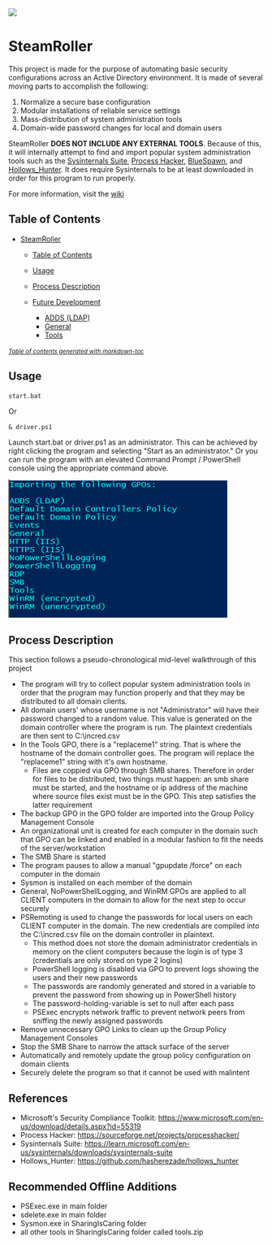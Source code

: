 ![](https://external-content.duckduckgo.com/iu/?u=https%3A%2F%2Ftse2.mm.bing.net%2Fth%3Fid%3DOIP.B6SgSO125PQvo3JQIIq8jQHaFP%26pid%3DApi&f=1&ipt=824c37a1645f5f6d265bdbd9f5e18d7e1fca279f297ec95283036cc4f84b8a9b&ipo=images)
# SteamRoller
This project is made for the purpose of automating basic security configurations across an Active Directory environment. It is made of several moving parts to accomplish the following:

1. Normalize a secure base configuration
2. Modular installations of reliable service settings
3. Mass-distribution of system administration tools
4. Domain-wide password changes for local and domain users

SteamRoller **DOES NOT INCLUDE ANY EXTERNAL TOOLS**. Because of this, it will internally attempt to find and import popular system administration tools such as the [Sysinternals Suite](https://learn.microsoft.com/en-us/sysinternals/downloads/sysinternals-suite), [Process Hacker](https://sourceforge.net/projects/processhacker/), [BlueSpawn](https://github.com/ION28/BLUESPAWN), and [Hollows_Hunter](https://github.com/hasherezade/hollows_hunter). It does require Sysinternals to be at least downloaded in order for this program to run properly. </br>


For more information, visit the [wiki](https://github.com/Msfv3n0m/SteamRoller/wiki)


## Table of Contents
- [SteamRoller](#steamroller)
  - [Table of Contents](#table-of-contents)
  - [Usage](#usage)
  - [Process Description](#process-description)

  - [Future Development](#future-development)
    - [ADDS (LDAP)](#adds-ldap-1)
    - [General](#general-1)
    - [Tools](#tools-1)

<small><i><a href='http://ecotrust-canada.github.io/markdown-toc/'>Table of contents generated with markdown-toc</a></i></small>

## Usage
```
start.bat
```
Or
```
& driver.ps1
```
Launch start.bat or driver.ps1 as an administrator. This can be achieved by right clicking the program and selecting "Start as an administrator." Or you can run the program with an elevated Command Prompt / PowerShell console using the appropriate command above.


![](https://github.com/Msfv3n0m/SteamRoller/blob/main/SteamRoller.png)




## Process Description
This section follows a pseudo-chronological mid-level walkthrough of this project 
- The program will try to collect popular system administration tools in order that the program may function properly and that they may be distributed to all domain clients.
- All domain users' whose username is not "Administrator" will have their password changed to a random value. This value is generated on the domain controller where the program is run. The plaintext credentials are then sent to C:\incred.csv
- In the Tools GPO, there is a "replaceme1" string. That is where the hostname of the domain controller goes. The program will replace the "replaceme1" string with it's own hostname.
  - Files are coppied via GPO through SMB shares. Therefore in order for files to be distributed, two things must happen: an smb share must be started, and the hostname or ip address of the machine where source files exist must be in the GPO. This step satisfies the latter requirement
- The backup GPO in the GPO folder are imported into the Group Policy Management Console
- An organizational unit is created for each computer in the domain such that GPO can be linked and enabled in a modular fashion to fit the needs of the server/workstation
- The SMB Share is started
- The program pauses to allow a manual "gpupdate /force" on each computer in the domain
- Sysmon is installed on each member of the domain 
- General, NoPowerShellLogging, and WinRM GPOs are applied to all CLIENT computers in the domain to allow for the next step to occur securely
- PSRemoting is used to change the passwords for local users on each CLIENT computer in the domain. The new credentials are compiled into the C:\incred.csv file on the domain controller in plaintext.
  - This method does not store the domain administrator credentials in memory on the client computers because the login is of type 3 (credentials are only stored on type 2 logins)
  - PowerShell logging is disabled via GPO to prevent logs showing the users and their new passwords
  - The passwords are randomly generated and stored in a variable to prevent the password from showing up in PowerShell history
  - The password-holding-variable is set to null after each pass
  - PSExec encrypts network traffic to prevent network peers from sniffing the newly assigned passwords
- Remove unnecessary GPO Links to clean up the Group Policy Management Consoles
- Stop the SMB Share to narrow the attack surface of the server
- Automatically and remotely update the group policy configuration on domain clients 
- Securely delete the program so that it cannot be used with malintent

## References
- Microsoft's Security Compliance Toolkit: https://www.microsoft.com/en-us/download/details.aspx?id=55319
- Process Hacker: https://sourceforge.net/projects/processhacker/
- Sysinternals Suite: https://learn.microsoft.com/en-us/sysinternals/downloads/sysinternals-suite
- Hollows_Hunter: https://github.com/hasherezade/hollows_hunter
## Recommended Offline Additions
- PSExec.exe in main folder
- sdelete.exe in main folder
- Sysmon.exe in SharingIsCaring folder
- all other tools in SharingIsCaring folder called tools.zip
